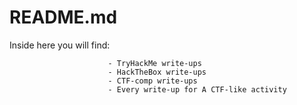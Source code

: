 # README.md
Inside here you will find:
                          
                          - TryHackMe write-ups
                          - HackTheBox write-ups
                          - CTF-comp write-ups
                          - Every write-up for A CTF-like activity
                          
